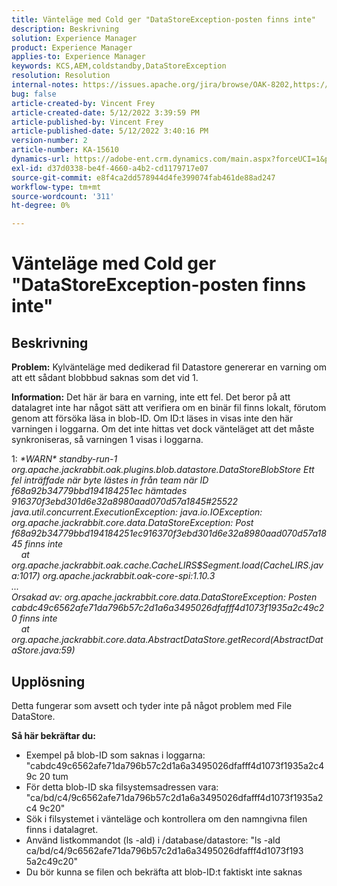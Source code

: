 ```yaml
---
title: Vänteläge med Cold ger "DataStoreException-posten finns inte"
description: Beskrivning
solution: Experience Manager
product: Experience Manager
applies-to: Experience Manager
keywords: KCS,AEM,coldstandby,DataStoreException
resolution: Resolution
internal-notes: https://issues.apache.org/jira/browse/OAK-8202,https://jira.corp.adobe.com/browse/GRANITE-11668
bug: false
article-created-by: Vincent Frey
article-created-date: 5/12/2022 3:39:59 PM
article-published-by: Vincent Frey
article-published-date: 5/12/2022 3:40:16 PM
version-number: 2
article-number: KA-15610
dynamics-url: https://adobe-ent.crm.dynamics.com/main.aspx?forceUCI=1&pagetype=entityrecord&etn=knowledgearticle&id=8e6000c7-09d2-ec11-a7b5-0022480a8683
exl-id: d37d0338-be4f-4660-a4b2-cd1179717e07
source-git-commit: e8f4ca2dd578944d4fe399074fab461de88ad247
workflow-type: tm+mt
source-wordcount: '311'
ht-degree: 0%

---
```


# Vänteläge med Cold ger &quot;DataStoreException-posten finns inte&quot;

## Beskrivning


<b>Problem:</b>
Kylvänteläge med dedikerad fil Datastore genererar en varning om att ett sådant blobbbud saknas som det vid 1.

<b>Information:</b>
Det här är bara en varning, inte ett fel. Det beror på att datalagret inte har något sätt att verifiera om en binär fil finns lokalt, förutom genom att försöka läsa in blob-ID.
Om ID:t läses in visas inte den här varningen i loggarna. Om det inte hittas vet dock vänteläget att det måste synkroniseras, så varningen 1 visas i loggarna.


1: *\*WARN\* standby-run-1 org.apache.jackrabbit.oak.plugins.blob.datastore.DataStoreBlobStore Ett fel inträffade när byte lästes in från team när ID f68a92b34779bbd194184251ec hämtades 916370f3ebd301d6e32a8980aad070d57a1845#25522
<br>java.util.concurrent.ExecutionException: java.io.IOException: org.apache.jackrabbit.core.data.DataStoreException: Post f68a92b34779bbd194184251ec916370f3ebd301d6e32a8980aad070d57a18 45 finns inte
<br>    at org.apache.jackrabbit.oak.cache.CacheLIRS$Segment.load(CacheLIRS.java:1017) org.apache.jackrabbit.oak-core-spi:1.10.3
<br>...
<br>Orsakad av: org.apache.jackrabbit.core.data.DataStoreException: Posten cabdc49c6562afe71da796b57c2d1a6a3495026dfafff4d1073f1935a2c49c20 finns inte
<br>    at org.apache.jackrabbit.core.data.AbstractDataStore.getRecord(AbstractDataStore.java:59)*


## Upplösning


Detta fungerar som avsett och tyder inte på något problem med File DataStore.

<b>Så här bekräftar du:</b>

- Exempel på blob-ID som saknas i loggarna: &quot;cabdc49c6562afe71da796b57c2d1a6a3495026dfafff4d1073f1935a2c49c 20 tum
- För detta blob-ID ska filsystemsadressen vara: &quot;ca/bd/c4/9c6562afe71da796b57c2d1a6a3495026dfafff4d1073f1935a2c4 9c20&quot;
- Sök i filsystemet i vänteläge och kontrollera om den namngivna filen finns i datalagret.
- Använd listkommandot (ls -ald) i /database/datastore: &quot;ls -ald ca/bd/c4/9c6562afe71da796b57c2d1a6a3495026dfafff4d1073f193 5a2c49c20&quot;
- Du bör kunna se filen och bekräfta att blob-ID:t faktiskt inte saknas
